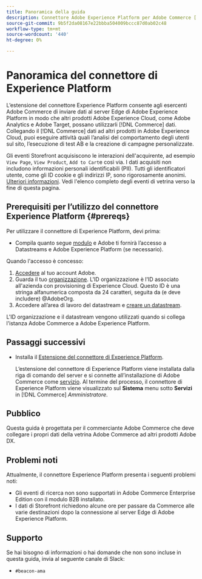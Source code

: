 ```yaml
---
title: Panoramica della guida
description: Connettore Adobe Experience Platform per Adobe Commerce [!DNL Commerce] ad altri prodotti Adobe Experience Cloud.
source-git-commit: 9b5f2da08167e22bbba504009bccc87d0ab02c48
workflow-type: tm+mt
source-wordcount: '440'
ht-degree: 0%

---
```


# Panoramica del connettore di Experience Platform

L’estensione del connettore Experience Platform consente agli esercenti Adobe Commerce di inviare dati al server Edge di Adobe Experience Platform in modo che altri prodotti Adobe Experience Cloud, come Adobe Analytics e Adobe Target, possano utilizzarli [!DNL Commerce] dati. Collegando il [!DNL Commerce] dati ad altri prodotti in Adobe Experience Cloud, puoi eseguire attività quali l’analisi del comportamento degli utenti sul sito, l’esecuzione di test AB e la creazione di campagne personalizzate.

Gli eventi Storefront acquisiscono le interazioni dell&#39;acquirente, ad esempio `View Page`, `View Product`, `Add to Cart`e così via. I dati acquisiti non includono informazioni personali identificabili (PII). Tutti gli identificatori utente, come gli ID cookie e gli indirizzi IP, sono rigorosamente anonimi. [Ulteriori informazioni](https://www.adobe.com/privacy/experience-cloud.html). Vedi l&#39;elenco completo degli eventi di vetrina verso la fine di questa pagina.

## Prerequisiti per l’utilizzo del connettore Experience Platform {#prereqs}

Per utilizzare il connettore di Experience Platform, devi prima:

- Compila quanto segue [modulo](https://forms.office.com/pages/responsepage.aspx?id=Wht7-jR7h0OUrtLBeN7O4VH_dtG9hJVAk_TqGkZC2DxUM1FSWkdJOE41UVpUWUw0M1JWV0RKS1VXQi4u) e Adobe ti fornirà l’accesso a Datastreams e Adobe Experience Platform (se necessario).

Quando l&#39;accesso è concesso:

1. [Accedere](https://helpx.adobe.com/manage-account/using/access-adobe-id-account.html) al tuo account Adobe.
1. Guarda il tuo [organizzazione](https://experienceleague.adobe.com/docs/core-services/interface/administration/organizations.html?lang=en#concept_EA8AEE5B02CF46ACBDAD6A8508646255). L&#39;ID organizzazione è l&#39;ID associato all&#39;azienda con provisioning di Experience Cloud. Questo ID è una stringa alfanumerica composta da 24 caratteri, seguita da (e deve includere) @AdobeOrg.
1. Accedere all’area di lavoro del datastream e [creare un datastream](https://experienceleague.adobe.com/docs/experience-platform/edge/datastreams/overview.html?lang=en).

L&#39;ID organizzazione e il datastream vengono utilizzati quando si collega l&#39;istanza Adobe Commerce a Adobe Experience Platform.

## Passaggi successivi

- Installa il [Estensione del connettore di Experience Platform](install.md).

   L’estensione del connettore di Experience Platform viene installata dalla riga di comando del server e si connette all’installazione di Adobe Commerce come [servizio](../landing/saas.md). Al termine del processo, il connettore di Experience Platform viene visualizzato sul **Sistema** menu sotto **Servizi** in [!DNL Commerce] _Amministratore_.

## Pubblico

Questa guida è progettata per il commerciante Adobe Commerce che deve collegare i propri dati della vetrina Adobe Commerce ad altri prodotti Adobe DX.

## Problemi noti

Attualmente, il connettore Experience Platform presenta i seguenti problemi noti:

- Gli eventi di ricerca non sono supportati in Adobe Commerce Enterprise Edition con il modulo B2B installato.
- I dati di Storefront richiedono alcune ore per passare da Commerce alle varie destinazioni dopo la connessione al server Edge di Adobe Experience Platform.

## Supporto

Se hai bisogno di informazioni o hai domande che non sono incluse in questa guida, invia al seguente canale di Slack:

- `#beacon-ama`
